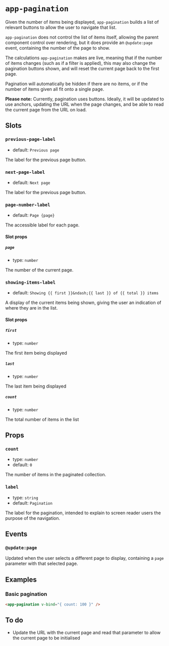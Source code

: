 # `app-pagination`

Given the number of items being displayed, `app-pagination` builds a list of relevant buttons to allow the user to navigate that list.

`app-pagination` does not control the list of items itself, allowing the parent component control over rendering, but it does provide an `@update:page` event, containing the number of the page to show.

The calculations `app-pagination` makes are live, meaning that if the number of items changes (such as if a filter is applied), this may also change the pagination buttons shown, and will reset the current page back to the first page.

Pagination will automatically be hidden if there are no items, or if the number of items given all fit onto a single page.

**Please note:** Currently, pagination uses buttons. Ideally, it will be updated to use anchors, updating the URL when the page changes, and be able to read the current page from the URL on load.

## Slots

### `previous-page-label`

- default: `Previous page`

The label for the previous page button.

### `next-page-label`

- default: `Next page`

The label for the previous page button.

### `page-number-label`

- default: `Page {page}`

The accessible label for each page.

#### Slot props

##### `page`

- type: `number`

The number of the current page.

### `showing-items-label`

- default: `Showing {{ first }}&ndash;{{ last }} of {{ total }} items`

A display of the current items being shown, giving the user an indication of where they are in the list.

#### Slot props

##### `first`

- type: `number`

The first item being displayed

##### `last`

- type: `number`

The last item being displayed

##### `count`

- type: `number`

The total number of items in the list

## Props

### `count`

- type: `number`
- default: `0`

The number of items in the paginated collection.

### `label`

- type: `string`
- default: `Pagination`

The label for the pagination, intended to explain to screen reader users the purpose of the navigation.

## Events

### `@update:page`

Updated when the user selects a different page to display, containing a `page` parameter with that selected page.

## Examples

### Basic pagination

```html
<app-pagination v-bind="{ count: 100 }" />
```

## To do

- Update the URL with the current page and read that parameter to allow the current page to be initialised
